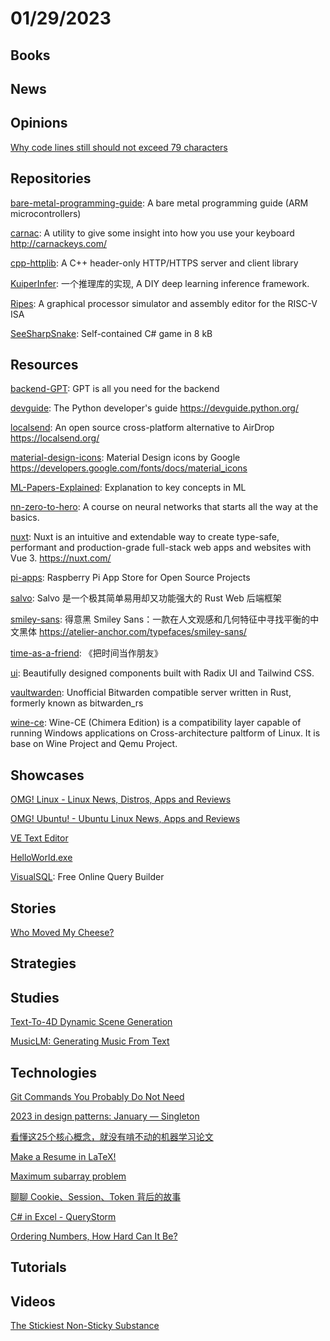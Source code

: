 # 01/29/2023

## Books

## News

## Opinions
[Why code lines still should not exceed 79 characters](https://moaboelez.medium.com/why-code-lines-still-should-not-exceed-79-characters-bf4ec0387296)

## Repositories
[bare-metal-programming-guide](https://github.com/cpq/bare-metal-programming-guide): A bare metal programming guide (ARM microcontrollers)

[carnac](https://github.com/Code52/carnac): A utility to give some insight into how you use your keyboard http://carnackeys.com/

[cpp-httplib](https://github.com/yhirose/cpp-httplib): A C++ header-only HTTP/HTTPS server and client library

[KuiperInfer](https://github.com/zjhellofss/KuiperInfer): 一个推理库的实现, A DIY deep learning inference framework.

[Ripes](https://github.com/mortbopet/Ripes): A graphical processor simulator and assembly editor for the RISC-V ISA

[SeeSharpSnake](https://github.com/MichalStrehovsky/SeeSharpSnake): Self-contained C# game in 8 kB

## Resources
[backend-GPT](https://github.com/TheAppleTucker/backend-GPT): GPT is all you need for the backend

[devguide](https://github.com/python/devguide): The Python developer's guide https://devguide.python.org/

[localsend](https://github.com/localsend/localsend): An open source cross-platform alternative to AirDrop https://localsend.org/

[material-design-icons](https://github.com/google/material-design-icons): Material Design icons by Google https://developers.google.com/fonts/docs/material_icons

[ML-Papers-Explained](https://github.com/dair-ai/ML-Papers-Explained): Explanation to key concepts in ML

[nn-zero-to-hero](https://github.com/karpathy/nn-zero-to-hero): A course on neural networks that starts all the way at the basics.

[nuxt](https://github.com/nuxt/nuxt): Nuxt is an intuitive and extendable way to create type-safe, performant and production-grade full-stack web apps and websites with Vue 3. https://nuxt.com/

[pi-apps](https://github.com/Botspot/pi-apps): Raspberry Pi App Store for Open Source Projects

[salvo](https://gitee.com/salvo-rs/salvo): Salvo 是一个极其简单易用却又功能强大的 Rust Web 后端框架

[smiley-sans](https://github.com/atelier-anchor/smiley-sans): 得意黑 Smiley Sans：一款在人文观感和几何特征中寻找平衡的中文黑体 https://atelier-anchor.com/typefaces/smiley-sans/

[time-as-a-friend](https://github.com/xiaolai/time-as-a-friend): 《把时间当作朋友》

[ui](https://github.com/shadcn/ui): Beautifully designed components built with Radix UI and Tailwind CSS.

[vaultwarden](https://github.com/dani-garcia/vaultwarden): Unofficial Bitwarden compatible server written in Rust, formerly known as bitwarden_rs

[wine-ce](https://gitee.com/fanwenjie/wine-ce): Wine-CE (Chimera Edition) is a compatibility layer capable of running Windows applications on Cross-architecture paltform of Linux. It is base on Wine Project and Qemu Project.

## Showcases
[OMG! Linux - Linux News, Distros, Apps and Reviews](https://www.omglinux.com/)

[OMG! Ubuntu! - Ubuntu Linux News, Apps and Reviews](https://www.omgubuntu.co.uk/)

[VE Text Editor](http://www.inverary.net/ve/ve.html)

[HelloWorld.exe](https://www.worldexe.net/)

[VisualSQL](https://visualsql.net/): Free Online Query Builder

## Stories
[Who Moved My Cheese?](https://en.wikipedia.org/wiki/Who_Moved_My_Cheese%3F)

## Strategies

## Studies
[Text-To-4D Dynamic Scene Generation](https://make-a-video3d.github.io/)

[MusicLM: Generating Music From Text](https://google-research.github.io/seanet/musiclm/examples/)

## Technologies
[Git Commands You Probably Do Not Need](https://myme.no/posts/2023-01-22-git-commands-you-do-not-need.html)

[2023 in design patterns: January — Singleton](https://brunomunizaf.medium.com/2023-in-design-patterns-january-singleton-b63f566cd5f7)

[看懂这25个核心概念，就没有啃不动的机器学习论文](https://mp.weixin.qq.com/s/MGV7vpS0ZSQW0XpM5E0wxA)

[Make a Resume in LaTeX!](https://drshika.me/2022/04/15/latex-resumes)

[Maximum subarray problem](https://en.wikipedia.org/wiki/Maximum_subarray_problem)

[聊聊 Cookie、Session、Token 背后的故事](https://my.oschina.net/u/4526289/blog/5951987)

[C# in Excel - QueryStorm](https://querystorm.com/csharp-in-excel/)

[Ordering Numbers, How Hard Can It Be?](https://orlp.net/blog/ordering-numbers/)

## Tutorials

## Videos
[The Stickiest Non-Sticky Substance](https://www.youtube.com/watch?v=vS0TuIPoeBs)
